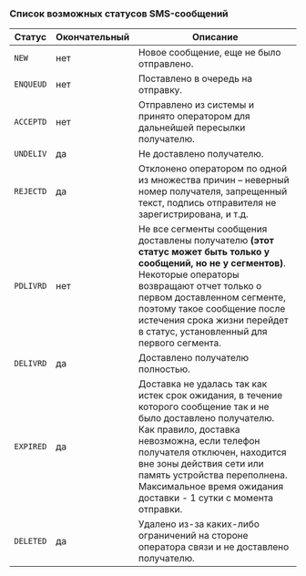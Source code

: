 ### Список возможных статусов SMS-сообщений

Статус   | Окончательный | Описание
---------|---------------|------------------------------------
`NEW`    |      нет      | Новое сообщение, еще не было отправлено.
`ENQUEUD`|      нет      | Поставлено в очередь на отправку.
`ACCEPTD`|      нет      | Отправлено из системы и принято оператором для дальнейшей пересылки получателю.
`UNDELIV`|      да       | Не доставлено получателю.
`REJECTD`|      да       | Отклонено оператором по одной из множества причин – неверный номер получателя, запрещенный текст, подпись отправителя не зарегистрирована, и т.д.
`PDLIVRD`|      нет      | Не все сегменты сообщения доставлены получателю **(этот статус может быть только у сообщений, но не у сегментов)**. Некоторые операторы возвращают отчет только о первом доставленном сегменте, поэтому такое сообщение после истечения срока жизни перейдет в статус, установленный для первого сегмента.
`DELIVRD`|      да       | Доставлено получателю полностью.
`EXPIRED`|      да       | Доставка не удалась так как истек срок ожидания, в течение которого сообщение так и не было доставлено получателю. Как правило, доставка невозможна, если телефон получателя отключен, находится вне зоны действия сети или память устройства переполнена. Максимальное время ожидания доставки - 1 сутки с момента отправки.
`DELETED`|      да       | Удалено из-за каких-либо ограничений на стороне оператора связи и не доставлено получателю.
